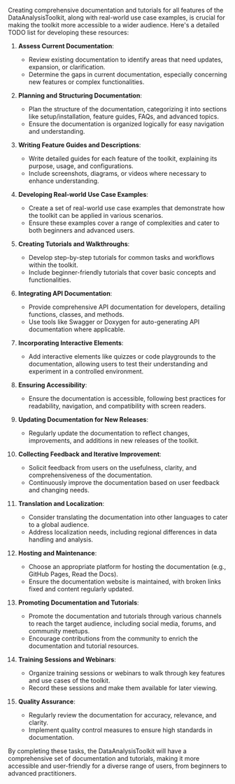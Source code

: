 Creating comprehensive documentation and tutorials for all features of the DataAnalysisToolkit, along with real-world use case examples, is crucial for making the toolkit more accessible to a wider audience. Here's a detailed TODO list for developing these resources:

1. **Assess Current Documentation**:
   - Review existing documentation to identify areas that need updates, expansion, or clarification.
   - Determine the gaps in current documentation, especially concerning new features or complex functionalities.

2. **Planning and Structuring Documentation**:
   - Plan the structure of the documentation, categorizing it into sections like setup/installation, feature guides, FAQs, and advanced topics.
   - Ensure the documentation is organized logically for easy navigation and understanding.

3. **Writing Feature Guides and Descriptions**:
   - Write detailed guides for each feature of the toolkit, explaining its purpose, usage, and configurations.
   - Include screenshots, diagrams, or videos where necessary to enhance understanding.

4. **Developing Real-world Use Case Examples**:
   - Create a set of real-world use case examples that demonstrate how the toolkit can be applied in various scenarios.
   - Ensure these examples cover a range of complexities and cater to both beginners and advanced users.

5. **Creating Tutorials and Walkthroughs**:
   - Develop step-by-step tutorials for common tasks and workflows within the toolkit.
   - Include beginner-friendly tutorials that cover basic concepts and functionalities.

6. **Integrating API Documentation**:
   - Provide comprehensive API documentation for developers, detailing functions, classes, and methods.
   - Use tools like Swagger or Doxygen for auto-generating API documentation where applicable.

7. **Incorporating Interactive Elements**:
   - Add interactive elements like quizzes or code playgrounds to the documentation, allowing users to test their understanding and experiment in a controlled environment.

8. **Ensuring Accessibility**:
   - Ensure the documentation is accessible, following best practices for readability, navigation, and compatibility with screen readers.

9. **Updating Documentation for New Releases**:
    - Regularly update the documentation to reflect changes, improvements, and additions in new releases of the toolkit.

10. **Collecting Feedback and Iterative Improvement**:
    - Solicit feedback from users on the usefulness, clarity, and comprehensiveness of the documentation.
    - Continuously improve the documentation based on user feedback and changing needs.

11. **Translation and Localization**:
    - Consider translating the documentation into other languages to cater to a global audience.
    - Address localization needs, including regional differences in data handling and analysis.

12. **Hosting and Maintenance**:
    - Choose an appropriate platform for hosting the documentation (e.g., GitHub Pages, Read the Docs).
    - Ensure the documentation website is maintained, with broken links fixed and content regularly updated.

13. **Promoting Documentation and Tutorials**:
    - Promote the documentation and tutorials through various channels to reach the target audience, including social media, forums, and community meetups.
    - Encourage contributions from the community to enrich the documentation and tutorial resources.

14. **Training Sessions and Webinars**:
    - Organize training sessions or webinars to walk through key features and use cases of the toolkit.
    - Record these sessions and make them available for later viewing.

15. **Quality Assurance**:
    - Regularly review the documentation for accuracy, relevance, and clarity.
    - Implement quality control measures to ensure high standards in documentation.

By completing these tasks, the DataAnalysisToolkit will have a comprehensive set of documentation and tutorials, making it more accessible and user-friendly for a diverse range of users, from beginners to advanced practitioners.
